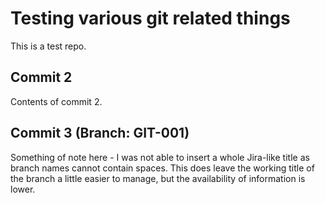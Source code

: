 # Testing various git related things

This is a test repo.

## Commit 2

Contents of commit 2.

## Commit 3 (Branch: GIT-001)

Something of note here - I was not able to insert a whole Jira-like title as branch names cannot contain spaces. This does leave the working title of the branch a little easier to manage, but the availability of information is lower.
